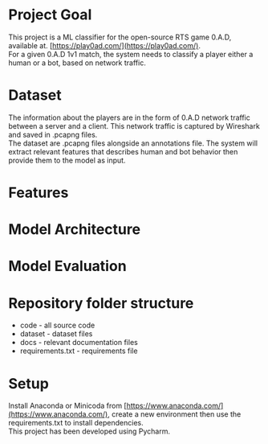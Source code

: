 # Project Goal
This project is a ML classifier for the open-source RTS game 0.A.D, available at. [https://play0ad.com/](https://play0ad.com/).  
For a given 0.A.D 1v1 match, the system needs to classify a player either a human or a bot, based on network traffic.

# Dataset
The information about the players are in the form of 0.A.D network traffic between a server and a client. This network traffic is captured by Wireshark and saved in .pcapng files.  
The dataset are .pcapng files alongside an annotations file. The system will extract relevant features that describes human and bot behavior then provide them to the model as input.

# Features

# Model Architecture

# Model Evaluation

# Repository folder structure
- code - all source code
- dataset - dataset files
- docs - relevant documentation files
- requirements.txt - requirements file

# Setup
Install Anaconda or Minicoda from [https://www.anaconda.com/](https://www.anaconda.com/), create a new environment then use the requirements.txt to install dependencies.  
This project has been developed using Pycharm.